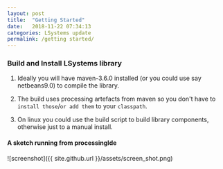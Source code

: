 ```yaml
---
layout: post
title:  "Getting Started"
date:   2018-11-22 07:34:13
categories: LSystems update
permalink: /getting started/
---
```

### Build and Install LSystems library

1. Ideally you will have maven-3.6.0 installed (or you could use say netbeans9.0) to compile the library.

2. The build uses processing artefacts from maven so you don't have to `install those`/`or add them` to your `classpath`.

3. On linux you could use the build script to build library components, otherwise just to a manual install.

#### A sketch running from processingIde

![screenshot]({{ site.github.url }}/assets/screen_shot.png)
